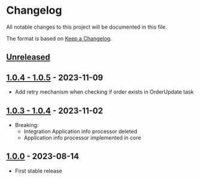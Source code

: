 # Changelog
All notable changes to this project will be documented in this file.

The format is based on [Keep a Changelog](http://keepachangelog.com/en/1.0.0/).

## [Unreleased](https://github.com/Adyen/adyen-php-plugin-core/compare/main...dev)

## [1.0.4 - 1.0.5](https://github.com/Adyen/adyen-php-plugin-core/compare/1.0.4...1.0.5) - 2023-11-09
- Add retry mechanism when checking if order exists in OrderUpdate task

## [1.0.3 - 1.0.4](https://github.com/Adyen/adyen-php-plugin-core/compare/1.0.3...1.0.4) - 2023-11-02
- Breaking: 
  - Integration Application info processor deleted
  - Application info processor implemented in core

## [1.0.0](https://github.com/Adyen/adyen-php-plugin-core/releases/tag/1.0.0) - 2023-08-14
- First stable release
